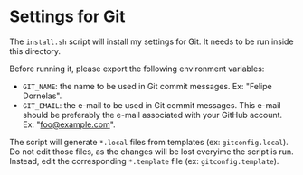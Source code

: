 Settings for Git
================

The `install.sh` script will install my settings for Git. It needs to be run inside this directory.

Before running it, please export the following environment variables:

- `GIT_NAME`: the name to be used in Git commit messages. Ex: "Felipe Dornelas".
- `GIT_EMAIL`: the e-mail to be used in Git commit messages. This e-mail should be preferably the e-mail associated with your GitHub account. Ex: "foo@example.com".

The script will generate `*.local` files from templates (ex: `gitconfig.local`). Do not edit those files, as the changes will be lost everyime the script is run. Instead, edit the corresponding `*.template` file (ex: `gitconfig.template`).